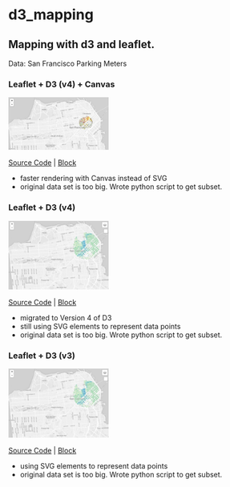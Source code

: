 # d3_mapping

## Mapping with d3 and leaflet.

Data: San Francisco Parking Meters


### Leaflet + D3 (v4) + Canvas
<img src="d3v4Canvas.jpg" width="200">

[Source Code](https://github.com/kristin-henry-sf/d3_mapping/tree/master/sfParkingMetersMap_d3v4_canvas) | [Block](http://bl.ocks.org/kristin-henry-sf/2ffa2a4d06412db552f627b48b85cf97)
* faster rendering with Canvas instead of SVG
* original data set is too big. Wrote python script to get subset.




### Leaflet + D3 (v4)
<img src="oneMileRadius_sm.jpg" width="200">

[Source Code](https://github.com/kristin-henry-sf/d3_mapping/tree/master/sfParkingMetersMap_d3v4) | [Block](http://bl.ocks.org/kristin-henry-sf/4544f810940e353ac3f362497f763246)
* migrated to Version 4 of D3
* still using SVG elements to represent data points
* original data set is too big. Wrote python script to get subset.




### Leaflet + D3 (v3)
<img src="oneMileRadius_sm.jpg" width="200">

[Source Code](https://github.com/kristin-henry-sf/d3_mapping/tree/master/sfParkingMetersMap) | [Block](http://bl.ocks.org/kristin-henry-sf/8a45fead6d97e90519c80f454e9fb461)
* using SVG elements to represent data points
* original data set is too big. Wrote python script to get subset.




